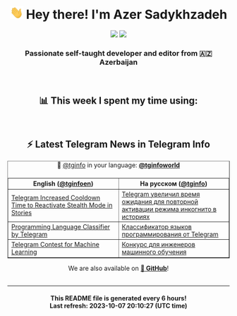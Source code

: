 <div align="center">
	<div>
		<h1>
      <img src="./assets/hi.gif" width="30px"> Hey there! I'm Azer Sadykhzadeh
    </h1>
    <img height="18" src="https://komarev.com/ghpvc/?username=sadykhzadeh&label=Views&color=2081c1&style=flat-square" />
		<a href="https://wakatime.com/Azer"> <img height="18" src="https://wakatime.com/badge/user/f80ae27a-c328-426f-a381-bc84136e2dd6.svg" /> </a>
    <h3>
      Passionate self-taught developer and editor from 🇦🇿 Azerbaijan
    </h3>
  </div>
  <br>

<h2>📊 This week I spent my time using:</h2>

<!--START_SECTION:waka-->
<!--END_SECTION:waka-->

<br>

<h2>⚡️ Latest Telegram News in Telegram Info</h2>
  <table border>
		<tr>
			<th width="50%">English (<a href="https://t.me/tginfoen">@tginfoen</a>)</th>
			<th>На русском (<a href="https://t.me/tginfo">@tginfo</a>)</th>
		</tr>
		<caption>🚩 <a href="https://t.me/tginfo">@tginfo</a> in your language: <a href="https://t.me/tginfoworld"><b>@tginfoworld</b></a><caption/>
  <tr><td><a href="https://t.me/tginfoen/1744">Telegram Increased Cooldown Time to Reactivate Stealth Mode in Stories</a></td>
    <td><a href="https://t.me/tginfo/3789">Telegram увеличил время ожидания для повторной активации режима инкогнито в историях</a></td></tr><tr><td><a href="https://t.me/tginfoen/1743">Programming Language Classifier by Telegram</a></td>
    <td><a href="https://t.me/tginfo/3788">Классификатор языков программирования от Telegram</a></td></tr><tr><td><a href="https://t.me/tginfoen/1742">Telegram Contest for Machine Learning </a></td>
    <td><a href="https://t.me/tginfo/3787">Конкурс для инженеров машинного обучения</a></td></tr>
</table>
We are also available on <a href="https://github.com/tginfo"><b>🐙 GitHub</b></a>!
</div>

<br>
<hr>
<h4 align="center">This README file is generated <b>every 6 hours</b>!</br>Last refresh: <b>2023-10-07 20:10:27 (UTC time)</b></h4>
